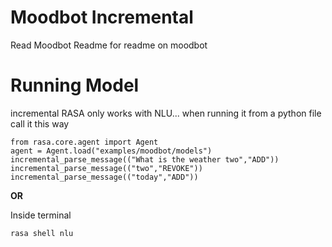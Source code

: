 # Moodbot Incremental

Read Moodbot Readme for readme on moodbot

# Running Model
incremental RASA only works with NLU...
when running it from a python file call it this way

```
from rasa.core.agent import Agent
agent = Agent.load("examples/moodbot/models")
incremental_parse_message(("What is the weather two","ADD"))
incremental_parse_message(("two","REVOKE"))
incremental_parse_message(("today","ADD"))
```

**OR**

Inside terminal
```
rasa shell nlu
```